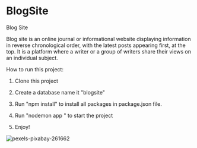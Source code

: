 # BlogSite
Blog Site


Blog site is an online journal or informational website displaying information in reverse chronological order, with the latest posts appearing first, at the top. It is a platform where a writer or a group of writers share their views on an individual subject.

How to run this project:

1. Clone this project

2. Create a database name it "blogsite"

3. Run "npm install" to install all packages in package.json file.

4. Run "nodemon app " to start the project

5. Enjoy!


![pexels-pixabay-261662](https://user-images.githubusercontent.com/63585718/118370114-cfdf1880-b5d8-11eb-9c03-330b761e23ff.jpg)
